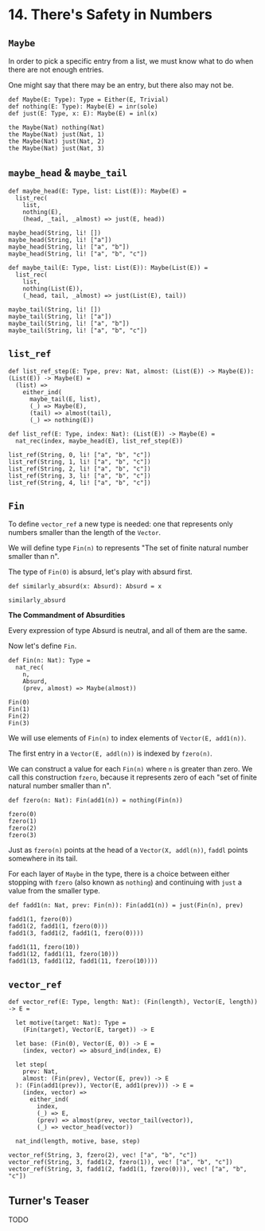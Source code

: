 # 14. There's Safety in Numbers

## `Maybe`

In order to pick a specific entry from a list,
we must know what to do when there are not enough entries.

One might say that there may be an entry, but there also may not be.

``` cicada
def Maybe(E: Type): Type = Either(E, Trivial)
def nothing(E: Type): Maybe(E) = inr(sole)
def just(E: Type, x: E): Maybe(E) = inl(x)

the Maybe(Nat) nothing(Nat)
the Maybe(Nat) just(Nat, 1)
the Maybe(Nat) just(Nat, 2)
the Maybe(Nat) just(Nat, 3)
```

## `maybe_head` & `maybe_tail`

``` cicada
def maybe_head(E: Type, list: List(E)): Maybe(E) =
  list_rec(
    list,
    nothing(E),
    (head, _tail, _almost) => just(E, head))

maybe_head(String, li! [])
maybe_head(String, li! ["a"])
maybe_head(String, li! ["a", "b"])
maybe_head(String, li! ["a", "b", "c"])

def maybe_tail(E: Type, list: List(E)): Maybe(List(E)) =
  list_rec(
    list,
    nothing(List(E)),
    (_head, tail, _almost) => just(List(E), tail))

maybe_tail(String, li! [])
maybe_tail(String, li! ["a"])
maybe_tail(String, li! ["a", "b"])
maybe_tail(String, li! ["a", "b", "c"])
```

## `list_ref`

``` cicada
def list_ref_step(E: Type, prev: Nat, almost: (List(E)) -> Maybe(E)): (List(E)) -> Maybe(E) =
  (list) =>
    either_ind(
      maybe_tail(E, list),
      (_) => Maybe(E),
      (tail) => almost(tail),
      (_) => nothing(E))

def list_ref(E: Type, index: Nat): (List(E)) -> Maybe(E) =
  nat_rec(index, maybe_head(E), list_ref_step(E))

list_ref(String, 0, li! ["a", "b", "c"])
list_ref(String, 1, li! ["a", "b", "c"])
list_ref(String, 2, li! ["a", "b", "c"])
list_ref(String, 3, li! ["a", "b", "c"])
list_ref(String, 4, li! ["a", "b", "c"])
```

## `Fin`

To define `vector_ref` a new type is needed:
one that represents only numbers smaller than the length of the `Vector`.

We will define type `Fin(n)` to represents "The set of finite natural number smaller than n".

The type of `Fin(0)` is absurd, let's play with absurd first.

``` cicada
def similarly_absurd(x: Absurd): Absurd = x

similarly_absurd
```

**The Commandment of Absurdities**

Every expression of type Absurd is neutral, and all of them are the same.

Now let's define `Fin`.

``` cicada
def Fin(n: Nat): Type =
  nat_rec(
    n,
    Absurd,
    (prev, almost) => Maybe(almost))

Fin(0)
Fin(1)
Fin(2)
Fin(3)
```

We will use elements of `Fin(n)` to index elements of `Vector(E, add1(n))`.

The first entry in a `Vector(E, addl(n))` is indexed by `fzero(n)`.

We can construct a value for each `Fin(n)` where `n` is greater than zero.
We call this construction `fzero`, because it represents zero
of each "set of finite natural number smaller than n".

``` cicada
def fzero(n: Nat): Fin(add1(n)) = nothing(Fin(n))

fzero(0)
fzero(1)
fzero(2)
fzero(3)
```

Just as `fzero(n)` points at the head of a `Vector(X, addl(n))`,
`faddl` points somewhere in its tail.

For each layer of `Maybe` in the type,
there is a choice between either stopping
with `fzero` (also known as `nothing`) and
continuing with `just` a value from the
smaller type.

``` cicada
def fadd1(n: Nat, prev: Fin(n)): Fin(add1(n)) = just(Fin(n), prev)

fadd1(1, fzero(0))
fadd1(2, fadd1(1, fzero(0)))
fadd1(3, fadd1(2, fadd1(1, fzero(0))))

fadd1(11, fzero(10))
fadd1(12, fadd1(11, fzero(10)))
fadd1(13, fadd1(12, fadd1(11, fzero(10))))
```

## `vector_ref`

``` cicada
def vector_ref(E: Type, length: Nat): (Fin(length), Vector(E, length)) -> E =

  let motive(target: Nat): Type =
    (Fin(target), Vector(E, target)) -> E

  let base: (Fin(0), Vector(E, 0)) -> E =
    (index, vector) => absurd_ind(index, E)

  let step(
    prev: Nat,
    almost: (Fin(prev), Vector(E, prev)) -> E
  ): (Fin(add1(prev)), Vector(E, add1(prev))) -> E =
    (index, vector) =>
      either_ind(
        index,
        (_) => E,
        (prev) => almost(prev, vector_tail(vector)),
        (_) => vector_head(vector))

  nat_ind(length, motive, base, step)

vector_ref(String, 3, fzero(2), vec! ["a", "b", "c"])
vector_ref(String, 3, fadd1(2, fzero(1)), vec! ["a", "b", "c"])
vector_ref(String, 3, fadd1(2, fadd1(1, fzero(0))), vec! ["a", "b", "c"])
```

## Turner's Teaser

TODO

